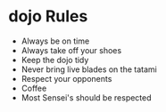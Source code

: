 dojo Rules
==========
* Always be on time
* Always take off your shoes
* Keep the dojo tidy
* Never bring live blades on the tatami
* Respect your opponents
* Coffee
* Most Sensei's should be respected

